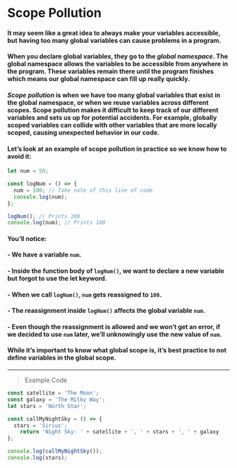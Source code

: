 # Scope Pollution
#### It may seem like a great idea to always make your variables accessible, but having too many global variables can cause problems in a program.

#### When you declare global variables, they go to the *global namespace*. The global namespace allows the variables to be accessible from anywhere in the program. These variables remain there until the program finishes which means our global namespace can fill up really quickly.

#### *Scope pollution* is when we have too many global variables that exist in the global namespace, or when we reuse variables across different scopes. Scope pollution makes it difficult to keep track of our different variables and sets us up for potential accidents. For example, globally scoped variables can collide with other variables that are more locally scoped, causing unexpected behavior in our code.

#### Let’s look at an example of scope pollution in practice so we know how to avoid it:
```js
let num = 50;

const logNum = () => {
  num = 100; // Take note of this line of code
  console.log(num);
};

logNum(); // Prints 100
console.log(num); // Prints 100
```
#### You’ll notice:

#### - We have a variable `num`.
#### - Inside the function body of `logNum()`, we want to declare a new variable but forgot to use the let keyword.
#### - When we call `logNum()`, `num` gets reassigned to `100`.
#### - The reassignment inside `logNum()` affects the global variable `num`.
#### - Even though the reassignment is allowed and we won’t get an error, if we decided to use `num` later, we’ll unknowingly use the new value of `num`.
#### While it’s important to know what global scope is, it’s best practice to not define variables in the global scope.
---
> Example Code
```js
const satellite = 'The Moon';
const galaxy = 'The Milky Way';
let stars = 'North Star';

const callMyNightSky = () => {
  stars = 'Sirius';
	return 'Night Sky: ' + satellite + ', ' + stars + ', ' + galaxy
};

console.log(callMyNightSky());
console.log(stars);
```